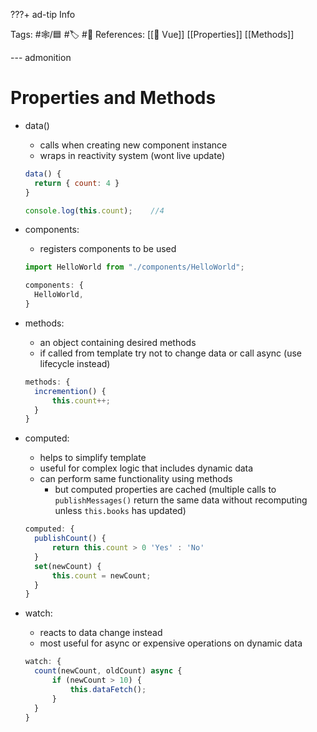 ???+ ad-tip Info

Tags: #🕸️/🟦 #🏷️ #📜️
References: [[💚 Vue]] [[Properties]] [[Methods]]

--- admonition

# Properties and Methods

- data()

  - calls when creating new component instance
  - wraps in reactivity system (wont live update)

  ```jsx
  data() {
  	return { count: 4 }
  }

  console.log(this.count);    //4
  ```

- components:

  - registers components to be used

  ```jsx
  import HelloWorld from "./components/HelloWorld";

  components: {
  	HelloWorld,
  }
  ```

- methods:

  - an object containing desired methods
  - if called from template try not to change data or call async (use lifecycle instead)

  ```jsx
  methods: {
  	incremention() {
  		this.count++;
  	}
  }
  ```

- computed:

  - helps to simplify template
  - useful for complex logic that includes dynamic data
  - can perform same functionality using methods
    - but computed properties are cached (multiple calls to `publishMessages()` return the same data without recomputing unless `this.books` has updated)

  ```jsx
  computed: {
  	publishCount() {
  		return this.count > 0 'Yes' : 'No'
  	}
  	set(newCount) {
  		this.count = newCount;
  	}
  }
  ```

- watch:

  - reacts to data change instead
  - most useful for async or expensive operations on dynamic data

  ```jsx
  watch: {
  	count(newCount, oldCount) async {
  		if (newCount > 10) {
  			this.dataFetch();
  		}
  	}
  }
  ```
